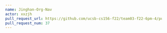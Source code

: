 ```yaml
---
name: Jinghan-Org-Nav
actor: xxzjh
pull_request_url: https://github.com/ucsb-cs156-f22/team03-f22-6pm-4/pull/37
pull_request_num: 37
---
```

